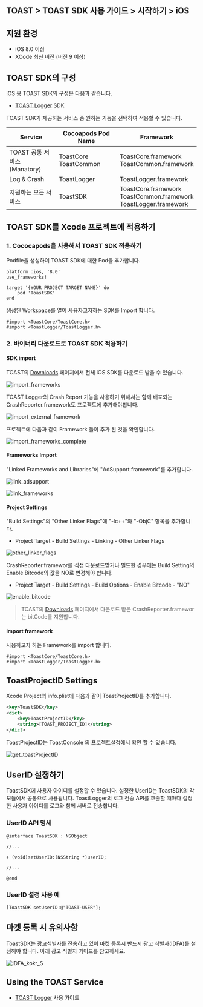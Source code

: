 ## TOAST > TOAST SDK 사용 가이드 > 시작하기 > iOS

## 지원 환경

* iOS 8.0 이상
* XCode 최신 버전 (버전 9 이상)

## TOAST SDK의 구성

iOS 용 TOAST SDK의 구성은 다음과 같습니다.

* [TOAST Logger](./log-collector-ios) SDK

TOAST SDK가 제공하는 서비스 중 원하는 기능을 선택하여 적용할 수 있습니다.

| Service  | Cocoapods Pod Name | Framework |
| --- | --- | --- |
| TOAST 공통 서비스 <br/>(Manatory)  | ToastCore<br/>ToastCommon | ToastCore.framework<br/>ToastCommon.framework |   
| Log & Crash | ToastLogger | ToastLogger.framework |
| 지원하는 모든 서비스| ToastSDK | ToastCore.framework<br/>ToastCommon.framework<br/>ToastLogger.framework |


## TOAST SDK를 Xcode 프로젝트에 적용하기

### 1. Cococapods을 사용해서 TOAST SDK 적용하기

Podfile을 생성하여 TOAST SDK에 대한 Pod을 추가합니다.

```podspec
platform :ios, '8.0'
use_frameworks!

target '{YOUR PROJECT TARGET NAME}' do
    pod 'ToastSDK'
end
```

생성된 Workspace를 열어 사용자고자하는 SDK를 Import 합니다.

```objc
#import <ToastCore/ToastCore.h>
#import <ToastLogger/ToastLogger.h>
```

### 2. 바이너리 다운로드로 TOAST SDK 적용하기

#### SDK import

TOAST의 [Downloads](../../../Download/#toast-sdk) 페이지에서 전체 iOS SDK를 다운로드 받을 수 있습니다.

![import_frameworks](http://static.toastoven.net/toastcloud/sdk/ios/overview_import_frameworks.png)

TOAST Logger의 Crash Report 기능을 사용하기 위해서는 함께 배포되는 CrashReporter.framework도 프로젝트에 추가해야합니다.

![import_external_framework](http://static.toastoven.net/toastcloud/sdk/ios/overview_import_external.png)

프로젝트에 다음과 같이 Framework 들이 추가 된 것을 확인합니다.

![import_frameworks_complete](http://static.toastoven.net/toastcloud/sdk/ios/overview_import_complete.png)

#### Frameworks Import

"Linked Frameworks and Libraries"에 "AdSupport.framework"를 추가합니다.

![link_adsupport](http://static.toastoven.net/toastcloud/sdk/ios/overview_link_adsupport.png)

![link_frameworks](http://static.toastoven.net/toastcloud/sdk/ios/overview_link_frameworks.png)

#### Project Settings

"Build Settings"의 "Other Linker Flags"에 "-lc++"와 "-ObjC" 항목을 추가합니다.

* Project Target - Build Settings - Linking - Other Linker Flags

![other_linker_flags](http://static.toastoven.net/toastcloud/sdk/ios/overview_settings_flags.png)

CrashReporter.framewor를 직접 다운로드받거나 빌드한 경우에는 Build Setting의 Enable Bitcode의 값을 NO로 변경해야 합니다.

* Project Target - Build Settings - Build Options - Enable Bitcode - "NO"

![enable_bitcode](http://static.toastoven.net/toastcloud/sdk/ios/overview_settings_bitcode.png)
> TOAST의 [Downloads](../../../Download/#toast-sdk) 페이지에서 다운로드 받은 CrashReporter.framewor는 bitCode를 지원합니다.

#### import framework 

사용하고자 하는 Framework를 import 합니다.

```objc
#import <ToastCore/ToastCore.h>
#import <ToastLogger/ToastLogger.h>
```
## ToastProjectID Settings
Xcode Project의 info.plist에 다음과 같이 ToastProjectID를 추가합니다.
```xml
<key>ToastSDK</key>
<dict>    
    <key>ToastProjectID</key>
    <string>[TOAST_PROJECT_ID]</string>   
</dict>
```
ToastProjectID는 ToastConsole 의 프로젝트설정에서 확인 할 수 있습니다.

![get_toastProjectID](http://static.toastoven.net/toastcloud/sdk/ios/overview_toast_project_id.png)

## UserID 설정하기

ToastSDK에 사용자 아이디를 설정할 수 있습니다.
설정한 UserID는 ToastSDK의 각 모듈에서 공통으로 사용됩니다.
ToastLogger의 로그 전송 API를 호출할 때마다 설정한 사용자 아이디를 로그와 함께 서버로 전송합니다.

### UserID API 명세

```objc
@interface ToastSDK : NSObject

//...

+ (void)setUserID:(NSString *)userID;

//...

@end
```

### UserID 설정 사용 예

```objc
[ToastSDK setUserID:@"TOAST-USER"];
```


## 마켓 등록 시 유의사항
ToastSDK는 광고식별자를 전송하고 있어 마켓 등록시 반드시 광고 식별자(IDFA)를 설정해야 합니다.
아래 광고 식별자 가이드를 참고하세요.

![IDFA_kokr_S](http://static.toastoven.net/toastcloud/sdk/ios/IDFA_kokr_S.png)


## Using the TOAST Service

* [TOAST Logger](./log-collector-ios) 사용 가이드